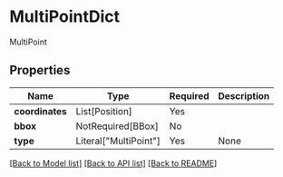 # MultiPointDict

MultiPoint

## Properties
| Name | Type | Required | Description |
| ------------ | ------------- | ------------- | ------------- |
**coordinates** | List[Position] | Yes |  |
**bbox** | NotRequired[BBox] | No |  |
**type** | Literal["MultiPoint"] | Yes | None |


[[Back to Model list]](../../README.md#models-v1-link) [[Back to API list]](../../README.md#documentation-for-api-endpoints) [[Back to README]](../../README.md)
